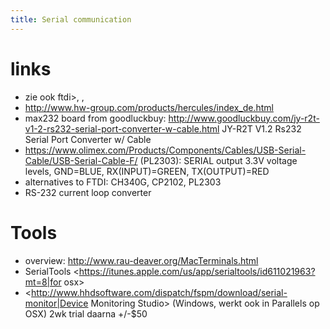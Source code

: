 ```yaml
---
title: Serial communication
---
```


# links
* zie ook ftdi>, <usbserial>, <ios>
* <http://www.hw-group.com/products/hercules/index_de.html>
* max232 board from goodluckbuy: <http://www.goodluckbuy.com/jy-r2t-v1-2-rs232-serial-port-converter-w-cable.html> JY-R2T V1.2 Rs232 Serial Port Converter w/ Cable
* <https://www.olimex.com/Products/Components/Cables/USB-Serial-Cable/USB-Serial-Cable-F/> (PL2303): SERIAL output 3.3V voltage levels, GND=BLUE, RX(INPUT)=GREEN, TX(OUTPUT)=RED
* alternatives to FTDI: CH340G, CP2102, PL2303
* RS-232 current loop converter


# Tools
* overview: <http://www.rau-deaver.org/MacTerminals.html>
* SerialTools <https://itunes.apple.com/us/app/serialtools/id611021963?mt=8|for osx>
* <http://www.hhdsoftware.com/dispatch/fspm/download/serial-monitor|Device Monitoring Studio> (Windows, werkt ook in Parallels op OSX) 2wk trial daarna +/-$50
